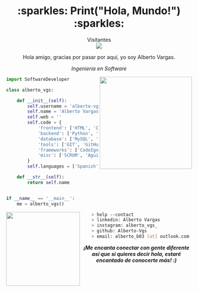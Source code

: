 <h1 align="center">:sparkles: Print("Hola, Mundo!") :sparkles:</h1>

<p align="center"> 
  Visitantes<br>
  <img src="https://profile-counter.glitch.me/naveenverma1/count.svg" />
</p>
<div align="center">
    Hola amigo, gracias por pasar por aquí, yo soy Alberto Vargas.
    <p><em>Ingenieria en Software</em></p>
</div>

<img align='right' src="https://media3.giphy.com/media/10jYACUrFLPQC4/giphy.webp?cid=ecf05e477doe0zsunq63rrc3bqcga047fxqx0kwppjo081gf&ep=v1_gifs_search&rid=giphy.webp&ct=g" width="250">

```python
import SoftwareDeveloper

class alberto_vgs:

    def __init__(self):
        self.username = 'alberto-vgs'
        self.name = 'Alberto Vargas'
        self.web = ''
        self.code = {
            'frontend': ['HTML', 'CSS', 'JavaScript', 'Boostrap', 'XML'],
            'backend': ['Python', 'PHP', 'java', 'Kotlin'],
            'database': ['MySQL', 'SQLite3', 'PosgreSQL'],
            'tools': ['GIT', 'GitHub', 'Jira', 'Azure', 'Jupyter Notebook'],
            'frameworks': ['CodeIgniter', 'Ionic', 'Angular', 'Spring Boot', 'Flask'],
            'misc': ['SCRUM', 'Aguile', 'GNU/Linux', 'DevOps', 'DevSecOps']
        }
        self.languages = ['Spanish', 'English']

    def __str__(self):
        return self.name


if __name__ == '__main__':
    me = alberto_vgs()


```
<img align='left' src="https://media4.giphy.com/media/v1.Y2lkPTc5MGI3NjExaXU3aXZyaDN5bWU0aTk5M3hucm45NTRjMTk0d3h0NGN6b25zY2t4ZCZlcD12MV9pbnRlcm5hbF9naWZfYnlfaWQmY3Q9cw/Z2zb0WWtOvwcwoBsAJ/giphy.gif" width="200">

```bash
    > help --contact
    > linkedin: Alberto Vargas
    > instagram: alberto_vgs_
    > github: Alberto-Vgs
    > email: alberto_b03 [at] outlook.com
```
<div align="center">
    <em><b>¡Me encanta conectar con gente diferente <b>así que si quieres decir <b>hola, estaré encantado de conocerte más!</b> :)</em>
</div>
